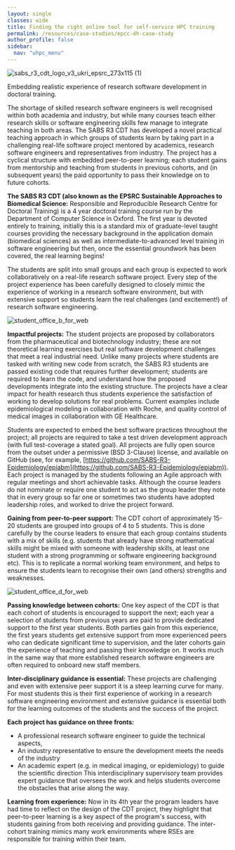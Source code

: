 ```yaml
---
layout: single
classes: wide
title: Finding the right online tool for self-service HPC training
permalink: /resources/case-studies/epcc-dh-case-study
author_profile: false
sidebar:
  nav: "uhpc_menu"
---
```

![sabs_r3_cdt_logo_v3_ukri_epsrc_273x115 (1)](https://github.com/UNIVERSE-HPC/UNIVERSE-HPC.github.io/assets/106165178/034242de-15bb-4182-a586-7c6b2b61b23f)

Embedding realistic experience of research software development in doctoral training. 

The shortage of skilled research software engineers is well recognised within both academia and industry, but while many courses teach either research skills or software engineering skills few manage to integrate teaching in both areas.   The SABS R3 CDT has developed a novel practical teaching approach in which groups of students learn by taking part in a challenging real-life software project mentored by academics, research software engineers and representatives from industry.  The project has a cyclical structure with embedded peer-to-peer learning; each student gains from mentorship and teaching from students in previous cohorts, and (in subsequent years) the paid opportunity to pass their knowledge on to future cohorts. 

**The SABS R3 CDT (also known as the EPSRC Sustainable Approaches to Biomedical Science:**
Responsible and Reproducible Research Centre for Doctoral Training) is a 4 year doctoral training course run by the Department of Computer Science in Oxford. The first year is devoted entirely to training, initially this is a standard mix of graduate-level taught courses providing the necessary background in the application domain (biomedical sciences) as well as intermediate-to-advanced level training in software engineering but then, once the essential groundwork has been covered, the real learning begins! 

The students are split into small groups and each group is expected to work collaboratively on a real-life research software project.  Every step of the project experience has been carefully designed to closely mimic the experience of working in a research software environment, but with extensive support so students learn the real challenges (and excitement!) of research software engineering.  

![student_office_b_for_web](https://github.com/UNIVERSE-HPC/UNIVERSE-HPC.github.io/assets/106165178/c64430f4-d290-4dba-83f2-91dbf12d4ef0) 

**Impactful projects:**
The student projects are proposed by collaborators from the pharmaceutical and biotechnology industry; these are not theoretical learning exercises but real software development challenges that meet a real  industrial need. Unlike many projects where students are tasked with writing new code from scratch, the SABS R3 students are passed existing code that requires further development; students are required to learn the code, and understand how the proposed developments integrate into the existing structure.  The projects have a clear impact for health research thus students experience the satisfaction of working to develop solutions for real problems. Current examples include epidemiological modeling in collaboration with Roche, and quality control of medical images in collaboration with GE Healthcare. 

Students are expected to embed the best software practices throughout the project; all projects are required to take a test driven development approach (with full test-coverage a stated goal). All projects are fully open source from the outset under a permissive (BSD 3-Clause) license, and available on GitHub (see, for example, [https://github.com/SABS-R3-Epidemiology/epiabm](https://github.com/SABS-R3-Epidemiology/epiabm)).  Each project is managed by the students following an Agile approach with regular meetings and short achievable tasks.  Although the course leaders do not nominate or require one student to act as the group leader they note that in every group so far one or sometimes two  students have adopted leadership roles, and worked to drive the project forward.   

**Gaining from peer-to-peer support:**
The CDT cohort of approximately 15-20 students are grouped into groups of 4 to 5 students.  This is done carefully by the course leaders to ensure that each group contains students with a mix of skills (e.g. students that already have strong mathematical skills might be mixed with someone with leadership skills, at least one student with a strong programming or software engineering background etc).  This is to replicate a normal working team environment, and helps to ensure the students learn to recognise their own (and others) strengths and weaknesses.  

![student_office_d_for_web](https://github.com/UNIVERSE-HPC/UNIVERSE-HPC.github.io/assets/106165178/feea4812-bfd5-46c4-9072-bbbcda4b47ab)

**Passing knowledge between cohorts:**
One key aspect of the CDT is that each cohort of students is encouraged to support the next; each year a selection of students from previous years are paid to provide dedicated support to the first year students. Both parties gain from this experience, the first years students get extensive support from more experienced peers who can dedicate significant time to supervision, and the later cohorts gain the experience of teaching and passing their knowledge on.  It works much in the same way that more established research software engineers are often required to onboard new staff members.  

**Inter-disciplinary guidance is essential:**
These projects are challenging and even with extensive peer support it is a steep learning curve for many.  For most students this is their first experience of working in a research software engineering environment and extensive guidance is essential both for the learning outcomes of the students and the success of the project.  

**Each project has guidance on three fronts:**
- A professional research software engineer to guide the technical aspects, 
- An industry representative to ensure the development meets the needs of the industry
- An academic expert (e.g. in medical imaging, or epidemiology) to guide the scientific direction
This interdisciplinary supervisory team provides expert guidance that oversees the work and helps students overcome the obstacles that arise along the way. 

**Learning from experience:**
Now in its 4th year the program leaders have had time to reflect on the design of the CDT project, they highlight that peer-to-peer learning is a key aspect of the program's success, with students gaining from both receiving and providing guidance.  The inter-cohort training mimics many work environments where RSEs are responsible for training within their team.  
